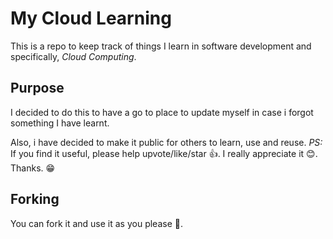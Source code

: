 # My Cloud Learning

This is a repo to keep track of things I learn in software development and specifically, *Cloud Computing*.

## Purpose

I decided to do this to have a go to place to update myself in case i forgot something I have learnt.

Also, i have decided to make it public for others to learn, use and reuse. 
*PS:* 
If you find it useful, please help upvote/like/star :thumbsup:. I really appreciate it :blush:.
Thanks. :grin:

## Forking 
You can fork it and use it as you please :two_men_holding_hands:.